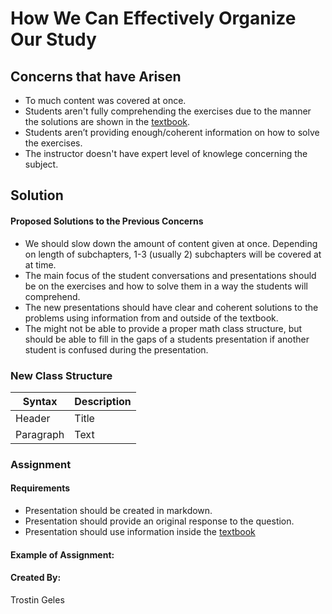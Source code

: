 # How We Can Effectively Organize Our Study
## Concerns that have Arisen
- To much content was covered at once.
- Students aren't fully comprehending the exercises due to the manner the solutions are shown in the [textbook](https://discrete.openmathbooks.org/dmoi3.html).
- Students aren’t providing enough/coherent information on how to solve the exercises.
- The instructor doesn't have expert level of knowlege concerning the subject.
## Solution
#### Proposed Solutions to the Previous Concerns
- We should slow down the amount of content given at once. Depending on length of subchapters, 1-3 (usually 2) subchapters will be covered at at time.
- The main focus of the student conversations and presentations should be on the exercises and how to solve them in a way the students will comprehend.
- The new presentations should have clear and coherent solutions to the problems using information from and outside of the textbook.
- The might not be able to provide a proper math class structure, but should be able to fill in the gaps of a students presentation if another student is confused during the presentation.
### New Class Structure
| Syntax      | Description |
| ----------- | ----------- |
| Header      | Title       |
| Paragraph   | Text        |
### Assignment
#### Requirements
- Presentation should be created in markdown.
- Presentation should provide an original response to the question.
- Presentation should use information inside the [textbook](https://discrete.openmathbooks.org/dmoi3.html)
#### Example of Assignment:

#### Created By:
Trostin Geles